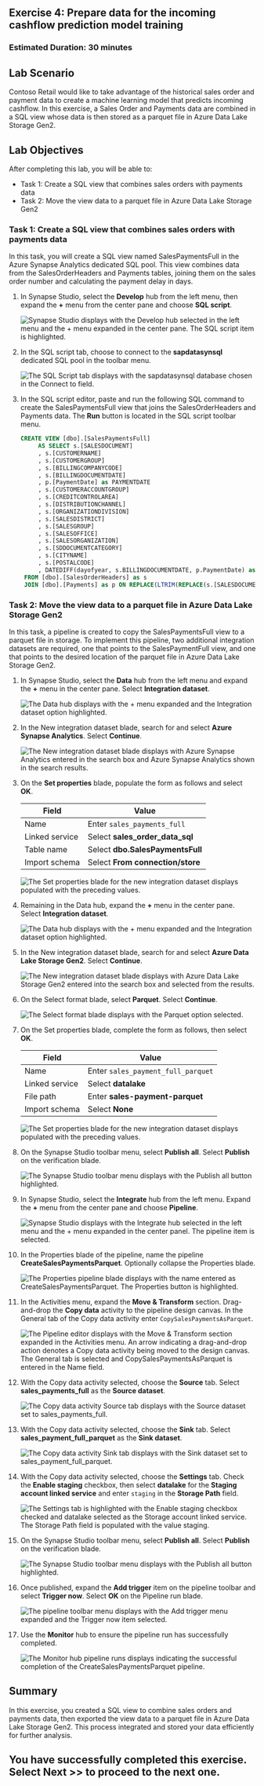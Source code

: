 ## Exercise 4: Prepare data for the incoming cashflow prediction model training

### Estimated Duration: 30 minutes

## Lab Scenario

Contoso Retail would like to take advantage of the historical sales order and payment data to create a machine learning model that predicts incoming cashflow. In this exercise, a Sales Order and Payments data are combined in a SQL view whose data is then stored as a parquet file in Azure Data Lake Storage Gen2.

## Lab Objectives

After completing this lab, you will be able to:

- Task 1: Create a SQL view that combines sales orders with payments data
- Task 2: Move the view data to a parquet file in Azure Data Lake Storage Gen2

### Task 1: Create a SQL view that combines sales orders with payments data

In this task, you will create a SQL view named SalesPaymentsFull in the Azure Synapse Analytics dedicated SQL pool. This view combines data from the SalesOrderHeaders and Payments tables, joining them on the sales order number and calculating the payment delay in days.

1. In Synapse Studio, select the **Develop** hub from the left menu, then expand the **+** menu from the center pane and choose **SQL script**.

    ![Synapse Studio displays with the Develop hub selected in the left menu and the + menu expanded in the center pane. The SQL script item is highlighted.](media/ss_develophub_newsqlscript.png "New SQL script")

2. In the SQL script tab, choose to connect to the **sapdatasynsql** dedicated SQL pool in the toolbar menu.

    ![The SQL Script tab displays with the sapdatasynsql database chosen in the Connect to field.](media/ss_sqlscript_connectto_sapdatasynsql.png "Connect to the dedicated SQL pool database")

3. In the SQL script editor, paste and run the following SQL command to create the SalesPaymentsFull view that joins the SalesOrderHeaders and Payments data. The **Run** button is located in the SQL script toolbar menu.

   ```SQL
   CREATE VIEW [dbo].[SalesPaymentsFull]
        AS SELECT s.[SALESDOCUMENT]
        , s.[CUSTOMERNAME]
        , s.[CUSTOMERGROUP]
        , s.[BILLINGCOMPANYCODE]
        , s.[BILLINGDOCUMENTDATE]
        , p.[PaymentDate] as PAYMENTDATE
        , s.[CUSTOMERACCOUNTGROUP]
        , s.[CREDITCONTROLAREA]
        , s.[DISTRIBUTIONCHANNEL]
        , s.[ORGANIZATIONDIVISION]
        , s.[SALESDISTRICT]
        , s.[SALESGROUP]
        , s.[SALESOFFICE]
        , s.[SALESORGANIZATION]
        , s.[SDDOCUMENTCATEGORY]
        , s.[CITYNAME]
        , s.[POSTALCODE]
        , DATEDIFF(dayofyear, s.BILLINGDOCUMENTDATE, p.PaymentDate) as PAYMENTDELAYINDAYS
    FROM [dbo].[SalesOrderHeaders] as s
    JOIN [dbo].[Payments] as p ON REPLACE(LTRIM(REPLACE(s.[SALESDOCUMENT], '0', ' ')), ' ', '0') = p.[SalesOrderNr]
   ```

### Task 2: Move the view data to a parquet file in Azure Data Lake Storage Gen2

In this task, a pipeline is created to copy the SalesPaymentsFull view to a parquet file in storage. To implement this pipeline, two additional integration datasets are required, one that points to the SalesPaymentFull view, and one that points to the desired location of the parquet file in Azure Data Lake Storage Gen2.

1. In Synapse Studio, select the **Data** hub from the left menu and expand the **+** menu in the center pane. Select **Integration dataset**.

    ![The Data hub displays with the + menu expanded and the Integration dataset option highlighted.](media/ss_datahub_newintegrationdataset.png "New Integration dataset")

2. In the New integration dataset blade, search for and select **Azure Synapse Analytics**. Select **Continue**.

    ![The New integration dataset blade displays with Azure Synapse Analytics entered in the search box and Azure Synapse Analytics shown in the search results.](media/ss_newintegrationdataset_azuresynapseanalyticsmenu.png "New Azure Synapse Analytics integration dataset")

3. On the **Set properties** blade, populate the form as follows and select **OK**.

    | Field | Value |
    |-------|-------|
    | Name | Enter `sales_payments_full` |
    | Linked service | Select **sales_order_data_sql** |
    | Table name | Select **dbo.SalesPaymentsFull** |
    | Import schema | Select **From connection/store** |

    ![The Set properties blade for the new integration dataset displays populated with the preceding values.](media/ss_salespaymentsfull_dataset_form.png "Set integration dataset properties")

4. Remaining in the Data hub, expand the **+** menu in the center pane. Select **Integration dataset**.

    ![The Data hub displays with the + menu expanded and the Integration dataset option highlighted.](media/ss_datahub_newintegrationdataset.png "New Integration dataset")

5. In the New integration dataset blade, search for and select **Azure Data Lake Storage Gen2**. Select **Continue**.

    ![The New integration dataset blade displays with Azure Data Lake Storage Gen2 entered into the search box and selected from the results.](media/ss_newadlsgen2_integrationdataset_menu.png "New integration dataset blade")

6. On the Select format blade, select **Parquet**. Select **Continue**.

   ![The Select format blade displays with the Parquet option selected.](media/ss_integration_dataset_parquet.png "Parquet file format")

7. On the Set properties blade, complete the form as follows, then select **OK**.

    | Field | Value |
    |-------|-------|
    | Name | Enter `sales_payment_full_parquet` |
    | Linked service | Select **datalake** |
    | File path | Enter **sales-payment-parquet** |
    | Import schema | Select **None** |

    ![The Set properties blade for the new integration dataset displays populated with the preceding values.](media/ss_salespayment_dataset_properties.png "Set integration dataset properties")

8. On the Synapse Studio toolbar menu, select **Publish all**. Select **Publish** on the verification blade.

    ![The Synapse Studio toolbar menu displays with the Publish all button highlighted.](media/ss_publishall.png "Publish all")

9. In Synapse Studio, select the **Integrate** hub from the left menu. Expand the **+** menu from the center pane and choose **Pipeline**.

    ![Synapse Studio displays with the Integrate hub selected in the left menu and the + menu expanded in the center panel. The pipeline item is selected.](media/ss_newpipelinemenu.png "New pipeline")

10. In the Properties blade of the pipeline, name the pipeline **CreateSalesPaymentsParquet**. Optionally collapse the Properties blade.

    ![The Properties pipeline blade displays with the name entered as CreateSalesPaymentsParquet. The Properties button is highlighted.](media/ss_salespaymentpipeline_properties.png "Pipeline properties")

11. In the Activities menu, expand the **Move & Transform** section. Drag-and-drop the **Copy data** activity to the pipeline design canvas. In the General tab of the Copy data activity enter `CopySalesPaymentsAsParquet`.

    ![The Pipeline editor displays with the Move & Transform section expanded in the Activities menu. An arrow indicating a drag-and-drop action denotes a Copy data activity being moved to the design canvas. The General tab is selected and CopySalesPaymentsAsParquet is entered in the Name field.](media/ss_salespayments_pipeline_general.png "Pipeline designer")

12. With the Copy data activity selected, choose the **Source** tab. Select **sales_payments_full** as the **Source dataset**.

    ![The Copy data activity Source tab displays with the Source dataset set to sales_payments_full.](media/ss_salespayments_pipeline_source.png "Copy data Source tab")

13. With the Copy data activity selected, choose the **Sink** tab. Select **sales_payment_full_parquet** as the **Sink dataset**.

    ![The Copy data activity Sink tab displays with the Sink dataset set to sales_payment_full_parquet.](media/ss_salespayments_pipeline_sink.png "Copy data Sink tab")

14. With the Copy data activity selected, choose the **Settings** tab. Check the **Enable staging** checkbox, then select **datalake** for the **Staging account linked service** and enter `staging` in the **Storage Path** field.

    ![The Settings tab is highlighted with the Enable staging checkbox checked and datalake selected as the Storage account linked service. The Storage Path field is populated with the value staging.](media/ss_copydata_enablestaging.png "Copy data Settings tab")

15. On the Synapse Studio toolbar menu, select **Publish all**. Select **Publish** on the verification blade.

    ![The Synapse Studio toolbar menu displays with the Publish all button highlighted.](media/ss_publishall.png "Publish all")

16. Once published, expand the **Add trigger** item on the pipeline toolbar and select **Trigger now**. Select **OK** on the Pipeline run blade.

    ![The pipeline toolbar menu displays with the Add trigger menu expanded and the Trigger now item selected.](media/ss_pipelinetriggernow.png "Trigger pipeline")

17. Use the **Monitor** hub to ensure the pipeline run has successfully completed.

    ![The Monitor hub pipeline runs displays indicating the successful completion of the CreateSalesPaymentsParquet pipeline.](media/ss_createsalespaymentsparquet_pipelinesucceeded.png "Successfully completed pipeline")

## Summary

In this exercise, you created a SQL view to combine sales orders and payments data, then exported the view data to a parquet file in Azure Data Lake Storage Gen2. This process integrated and stored your data efficiently for further analysis.

## You have successfully completed this exercise. Select **Next >>** to proceed to the next one.
